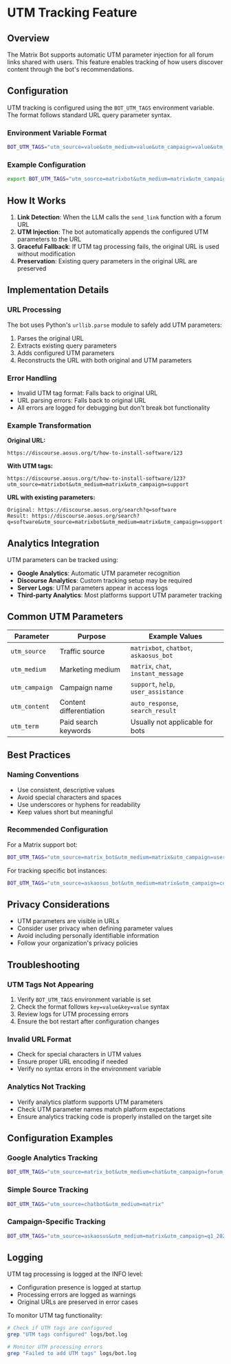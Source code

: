 # UTM Tracking Feature

## Overview

The Matrix Bot supports automatic UTM parameter injection for all forum links shared with users. This feature enables tracking of how users discover content through the bot's recommendations.

## Configuration

UTM tracking is configured using the `BOT_UTM_TAGS` environment variable. The format follows standard URL query parameter syntax.

### Environment Variable Format

```bash
BOT_UTM_TAGS="utm_source=value&utm_medium=value&utm_campaign=value&utm_content=value&utm_term=value"
```

### Example Configuration

```bash
export BOT_UTM_TAGS="utm_source=matrixbot&utm_medium=matrix&utm_campaign=support&utm_content=auto_response"
```

## How It Works

1. **Link Detection**: When the LLM calls the `send_link` function with a forum URL
2. **UTM Injection**: The bot automatically appends the configured UTM parameters to the URL
3. **Graceful Fallback**: If UTM tag processing fails, the original URL is used without modification
4. **Preservation**: Existing query parameters in the original URL are preserved

## Implementation Details

### URL Processing

The bot uses Python's `urllib.parse` module to safely add UTM parameters:

1. Parses the original URL
2. Extracts existing query parameters
3. Adds configured UTM parameters
4. Reconstructs the URL with both original and UTM parameters

### Error Handling

- Invalid UTM tag format: Falls back to original URL
- URL parsing errors: Falls back to original URL
- All errors are logged for debugging but don't break bot functionality

### Example Transformation

**Original URL:**
```
https://discourse.aosus.org/t/how-to-install-software/123
```

**With UTM tags:**
```
https://discourse.aosus.org/t/how-to-install-software/123?utm_source=matrixbot&utm_medium=matrix&utm_campaign=support
```

**URL with existing parameters:**
```
Original: https://discourse.aosus.org/search?q=software
Result: https://discourse.aosus.org/search?q=software&utm_source=matrixbot&utm_medium=matrix&utm_campaign=support
```

## Analytics Integration

UTM parameters can be tracked using:

- **Google Analytics**: Automatic UTM parameter recognition
- **Discourse Analytics**: Custom tracking setup may be required
- **Server Logs**: UTM parameters appear in access logs
- **Third-party Analytics**: Most platforms support UTM parameter tracking

## Common UTM Parameters

| Parameter | Purpose | Example Values |
|-----------|---------|----------------|
| `utm_source` | Traffic source | `matrixbot`, `chatbot`, `askaosus_bot` |
| `utm_medium` | Marketing medium | `matrix`, `chat`, `instant_message` |
| `utm_campaign` | Campaign name | `support`, `help`, `user_assistance` |
| `utm_content` | Content differentiation | `auto_response`, `search_result` |
| `utm_term` | Paid search keywords | Usually not applicable for bots |

## Best Practices

### Naming Conventions

- Use consistent, descriptive values
- Avoid special characters and spaces
- Use underscores or hyphens for readability
- Keep values short but meaningful

### Recommended Configuration

For a Matrix support bot:
```bash
BOT_UTM_TAGS="utm_source=matrix_bot&utm_medium=matrix&utm_campaign=user_support"
```

For tracking specific bot instances:
```bash
BOT_UTM_TAGS="utm_source=askaosus_bot&utm_medium=matrix&utm_campaign=community_support&utm_content=automated"
```

## Privacy Considerations

- UTM parameters are visible in URLs
- Consider user privacy when defining parameter values
- Avoid including personally identifiable information
- Follow your organization's privacy policies

## Troubleshooting

### UTM Tags Not Appearing

1. Verify `BOT_UTM_TAGS` environment variable is set
2. Check the format follows `key=value&key=value` syntax
3. Review logs for UTM processing errors
4. Ensure the bot restart after configuration changes

### Invalid URL Format

- Check for special characters in UTM values
- Ensure proper URL encoding if needed
- Verify no syntax errors in the environment variable

### Analytics Not Tracking

- Verify analytics platform supports UTM parameters
- Check UTM parameter names match platform expectations
- Ensure analytics tracking code is properly installed on the target site

## Configuration Examples

### Google Analytics Tracking

```bash
BOT_UTM_TAGS="utm_source=matrix_bot&utm_medium=chat&utm_campaign=forum_support&utm_content=ai_response"
```

### Simple Source Tracking

```bash
BOT_UTM_TAGS="utm_source=chatbot&utm_medium=matrix"
```

### Campaign-Specific Tracking

```bash
BOT_UTM_TAGS="utm_source=askaosus&utm_medium=matrix&utm_campaign=q1_2024_support"
```

## Logging

UTM tag processing is logged at the INFO level:
- Configuration presence is logged at startup
- Processing errors are logged as warnings
- Original URLs are preserved in error cases

To monitor UTM tag functionality:
```bash
# Check if UTM tags are configured
grep "UTM tags configured" logs/bot.log

# Monitor UTM processing errors
grep "Failed to add UTM tags" logs/bot.log
```
